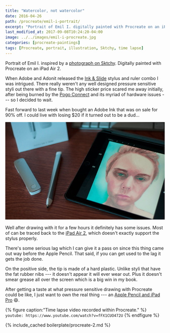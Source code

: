 ```yaml
---
title: "Watercolor, not watercolor"
date: 2016-04-26
path: /procreate/emil-i-portrait/
excerpt: "Portrait of Emil I. digitally painted with Procreate on an iPad."
last_modified_at: 2017-09-08T10:24:20-04:00
image: ../../images/emil-i-procreate.jpg
categories: [procreate-paintings]
tags: [Procreate, portrait, illustration, Sktchy, time lapse]
---
```


Portrait of Emil I. inspired by a [photograph on Sktchy](https://sktchy.com/TXmmCc). Digitally painted with Procreate on an iPad Air 2.

When Adobe and Adonit released the [Ink & Slide](https://www.amazon.com/Adobe-Creative-Connected-Precision-Stylus/dp/B00LNECVN6/ref=as_li_ss_tl?ie=UTF8&linkCode=ll1&tag=mademist-20&linkId=643de6452764ad91cc2a8a8077f11204) stylus and ruler combo I was intrigued. There really weren't any well designed pressure sensitive styli out there with a fine tip. The high sticker price scared me away initially, after being burned by the [Pogo Connect](/mastering-paper/pogo-connect-smart-pen/) and its myriad of hardware issues --- so I decided to wait.

Fast forward to last week when bought an Adobe Ink that was on sale for 90% off. I could live with losing $20 if it turned out to be a dud...

![Work in progress with the Adonit Ink stylus](../../images/emil-i-procreate-adonit-ink-900.jpg)

Well after drawing with it for a few hours it definitely has some issues. Most of can be traced back to the [iPad Air 2](http://www.adonit.net/blog/archives/2015/05/07/ipad-air-2-performance/), which doesn't exactly support the stylus properly.

There's some serious lag which I can give it a pass on since this thing came out way before the Apple Pencil. That said, if you can get used to the lag it gets the job done.

On the positive side, the tip is made of a hard plastic. Unlike styli that have the fat rubber nibs --- it doesn't appear it will ever wear out. Plus it doesn't smear grease all over the screen which is a big win in my book.

After getting a taste at what pressure sensitive drawing with Procreate could be like, I just want to own the real thing --- an [Apple Pencil and iPad Pro](/articles/ipad-pro/) :smile:.

{% figure caption:"Time lapse video recorded within Procreate." %}
`youtube: https://www.youtube.com/watch?v=fFX1CUO472U`
{% endfigure %}

{% include_cached boilerplate/procreate-2.md %}
